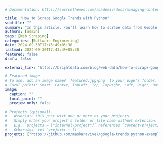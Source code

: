 ```yaml
---
# Documentation: https://sourcethemes.com/academic/docs/managing-content/

title: "How to Scrape Google Trends with Python"
subtitle: ""
summary: "In this article, you’ll learn how to scrape data from Google Trends using Python and how to store and analyze that data effectively."
authors: [admin]
tags: [Web Scraping]
categories: [Software Enginnering]
date: 2024-09-30T17:43:49+05:30
lastmod: 2024-09-30T17:43:49+05:30
featured: false
draft: false

external_link: "https://brightdata.com/blog/web-data/how-to-scrape-google-trends"

# Featured image
# To use, add an image named `featured.jpg/png` to your page's folder.
# Focal points: Smart, Center, TopLeft, Top, TopRight, Left, Right, BottomLeft, Bottom, BottomRight.
image:
  caption: ""
  focal_point: ""
  preview_only: false

# Projects (optional).
#   Associate this post with one or more of your projects.
#   Simply enter your project's folder or file name without extension.
#   E.g. `projects = ["internal-project"]` references `content/project/deep-learning/index.md`.
#   Otherwise, set `projects = []`.
projects: ["https://github.com/maskaravivek/google-trends-python-example"]
---
```

